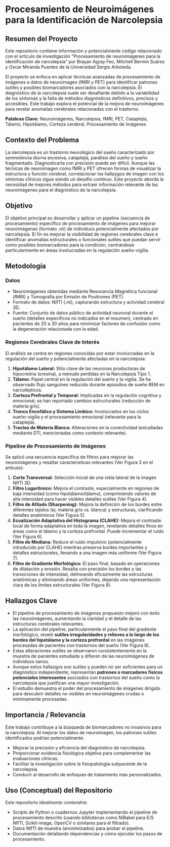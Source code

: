 # Procesamiento de Neuroimágenes para la Identificación de Narcolepsia

## Resumen del Proyecto

Este repositorio contiene información y potencialmente código relacionado con el artículo de investigación "Procesamiento de neuroimágenes para la identificación de narcolepsia" por Brayan Agray Feo, Mitchell Bermin Suárez y Oscar Miranda Puentes de la Universidad Sergio Arboleda.

El proyecto se enfoca en aplicar técnicas avanzadas de procesamiento de imágenes a datos de neuroimagen (fMRI y PET) para identificar patrones sutiles y posibles biomarcadores asociados con la narcolepsia. El diagnóstico de la narcolepsia suele ser desafiante debido a la variabilidad de los síntomas y la falta de métodos diagnósticos definitivos, precisos y accesibles. Este trabajo explora el potencial de la mejora de neuroimágenes para revelar anomalías cerebrales relacionadas con el trastorno.

**Palabras Clave:** Neuroimágenes, Narcolepsia, fMRI, PET, Cataplejía, Tálamo, Hipotálamo, Corteza cerebral, Procesamiento de Imágenes

## Contexto del Problema

La narcolepsia es un trastorno neurológico del sueño caracterizado por somnolencia diurna excesiva, cataplejía, parálisis del sueño y sueño fragmentado. Diagnosticarla con precisión puede ser difícil. Aunque las técnicas de neuroimagen como fMRI y PET ofrecen formas de visualizar la estructura y función cerebral, correlacionar los hallazgos de imagen con los síntomas clínicos sigue siendo un desafío continuo. Este proyecto aborda la necesidad de mejores métodos para extraer información relevante de las neuroimágenes para el diagnóstico de la narcolepsia.

## Objetivo

El objetivo principal es desarrollar y aplicar un pipeline (secuencia de procesamiento) específico de procesamiento de imágenes para mejorar neuroimágenes (formato .nii) de individuos potencialmente afectados por narcolepsia. El fin es mejorar la visibilidad de regiones cerebrales clave e identificar anomalías estructurales o funcionales sutiles que puedan servir como posibles biomarcadores para la condición, centrándose particularmente en áreas involucradas en la regulación sueño-vigilia.

## Metodología

### Datos

*   Neuroimágenes obtenidas mediante Resonancia Magnética funcional (fMRI) y Tomografía por Emisión de Positrones (PET).
*   Formato de datos: NIfTI (.nii), capturando estructura y actividad cerebral 3D.
*   Fuente: Conjunto de datos público de actividad neuronal durante el sueño (detalles específicos no indicados en el resumen), centrado en pacientes de 20 a 30 años para minimizar factores de confusión como la degeneración relacionada con la edad.

### Regiones Cerebrales Clave de Interés

El análisis se centra en regiones conocidas por estar involucradas en la regulación del sueño y potencialmente afectadas en la narcolepsia:
1.  **Hipotálamo Lateral:** Sitio clave de las neuronas productoras de hipocretina (orexina), a menudo perdidas en la Narcolepsia Tipo 1.
2.  **Tálamo:** Papel central en la regulación del sueño y la vigilia. Se ha observado flujo sanguíneo reducido durante episodios de sueño REM en narcolépticos.
3.  **Corteza Prefrontal y Temporal:** Implicadas en la regulación cognitiva y emocional; se han reportado cambios estructurales (reducción de materia gris).
4.  **Tronco Encefálico y Sistema Límbico:** Involucrados en los ciclos sueño-vigilia y el procesamiento emocional (relevante para la cataplejía).
5.  **Tractos de Materia Blanca:** Alteraciones en la conectividad (estudiadas mediante DTI, mencionadas como contexto relevante).

### Pipeline de Procesamiento de Imágenes

Se aplicó una secuencia específica de filtros para mejorar las neuroimágenes y resaltar características relevantes (Ver Figura 3 en el artículo):

1.  **Corte Transversal:** Selección inicial de una vista lateral de la imagen NIfTI 3D.
2.  **Filtro Logarítmico:** Mejora el contraste, especialmente en regiones de baja intensidad (como hipotálamo/tálamo), comprimiendo valores de alta intensidad para hacer visibles detalles sutiles (Ver Figura 4).
3.  **Filtro de Afilado (Sharpening):** Mejora la definición de los bordes entre diferentes tejidos (ej. materia gris vs. blanca) y estructuras, clarificando detalles anatómicos (Ver Figura 5).
4.  **Ecualización Adaptativa del Histograma (CLAHE):** Mejora el contraste local de forma adaptativa en toda la imagen, revelando detalles finos en áreas como el tálamo y la corteza prefrontal. Puede incrementar el ruido (Ver Figura 6).
5.  **Filtro de Mediana:** Reduce el ruido impulsivo (potencialmente introducido por CLAHE) mientras preserva bordes importantes y detalles estructurales, llevando a una imagen más uniforme (Ver Figura 7).
6.  **Filtro de Gradiente Morfológico:** El paso final, basado en operaciones de dilatación y erosión. Resalta con precisión los bordes y las transiciones de intensidad, delineando eficazmente las estructuras anatómicas y eliminando áreas uniformes, dejando una representación clara de los límites estructurales (Ver Figura 8).

## Hallazgos Clave

*   El pipeline de procesamiento de imágenes propuesto mejoró con éxito las neuroimágenes, aumentando la claridad y el detalle de las estructuras cerebrales relevantes.
*   La aplicación del pipeline, particularmente el paso final del gradiente morfológico, reveló **sutiles irregularidades y relieves a lo largo de los bordes del hipotálamo y la corteza prefrontal** en las imágenes procesadas de pacientes con trastornos del sueño (Ver Figura 9).
*   Estas alteraciones sutiles se observaron consistentemente en la muestra de pacientes estudiada y difieren de las neuroimágenes de individuos sanos.
*   Aunque estos hallazgos son sutiles y pueden no ser suficientes para un diagnóstico independiente, representan **patrones o marcadores físicos potenciales interesantes** asociados con trastornos del sueño como la narcolepsia que justifican una mayor investigación.
*   El estudio demuestra el poder del procesamiento de imágenes dirigido para descubrir detalles no visibles en neuroimágenes crudas o mínimamente procesadas.

## Importancia / Relevancia

Este trabajo contribuye a la búsqueda de biomarcadores no invasivos para la narcolepsia. Al mejorar los datos de neuroimagen, los patrones sutiles identificados podrían potencialmente:
*   Mejorar la precisión y eficiencia del diagnóstico de narcolepsia.
*   Proporcionar evidencia fisiológica objetiva para complementar las evaluaciones clínicas.
*   Facilitar la investigación sobre la fisiopatología subyacente de la narcolepsia.
*   Conducir al desarrollo de enfoques de tratamiento más personalizados.

## Uso (Conceptual) del Repositorio

Este repositorio *idealmente contendría*:
*   Scripts de Python o cuadernos Jupyter implementando el pipeline de procesamiento descrito (usando bibliotecas como NiBabel para E/S NIfTI, Scikit-image, OpenCV o similares para el filtrado).
*   Datos NIfTI de muestra (anonimizados) para probar el pipeline.
*   Documentación detallando dependencias y cómo ejecutar los pasos de procesamiento.
